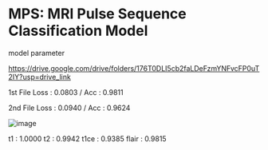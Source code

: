 # MPS: MRI Pulse Sequence Classification Model

model parameter

https://drive.google.com/drive/folders/176T0DLI5cb2faLDeFzmYNFvcFP0uT2IY?usp=drive_link

1st File Loss : 0.0803 / Acc : 0.9811

2nd File Loss : 0.0940 / Acc : 0.9624


![image](https://github.com/user-attachments/assets/e77c1d63-9661-4905-a841-f28f9ae73eac)

t1 : 1.0000 t2 : 0.9942 t1ce : 0.9385 flair : 0.9815
